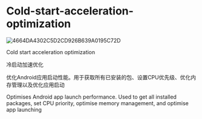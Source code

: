# Cold-start-acceleration-optimization
![4664DA4302C5D2CD926B639A0195C72D](https://github.com/user-attachments/assets/722eba03-a587-4bb1-8fe5-0d4ae8eefee6)


Cold start acceleration optimization

冷启动加速优化

优化Android应用启动性能。用于获取所有已安装的包、设置CPU优先级、优化内存管理以及优化应用启动

Optimises Android app launch performance. Used to get all installed packages, set CPU priority, optimise memory management, and optimise app launching
